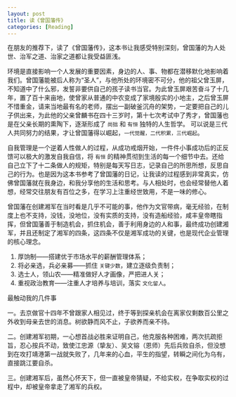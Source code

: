 ```yaml
---
layout: post
title: 读《曾国藩传》
categories: [Reading]
---
```


在朋友的推荐下，读了《曾国藩传》，这本书让我感受特别深刻，曾国藩的为人处世、治军之道、治家之道都让我受益匪浅。

环境是直接影响一个人发展的重要因素，身边的人、事、物都在潜移默化地影响着我们。曾国藩能被后人称为“圣人”，与他所处的环境密不可分，他的祖父曾玉屏，不知道中了什么邪，发誓非要供自己的孩子读书当官。为此曾玉屏艰苦奋斗了十几年，置了百十来亩地，使曾家从普通的中农变成了家境殷实的小地主，之后曾玉屏不惜重金，请来当地最有名的老师，摆出一副破釜沉舟的架势，一定要把自己的儿子供出来，为此他的父亲曾麟书在四十三岁时，第十七次考试中了秀才，曾国藩也是在父亲长期的熏陶下，逐渐形成了 `尚拙` 和 `有恒` 独特的人生哲学。
可以说是三代人共同努力的结果，才让曾国藩得以崛起，`一代觉醒，二代积累，三代崛起`。

自我管理是一个逆着人性做人的过程，从成功戒烟开始，一件件小事成功后的正反馈可以极大的激发自我自信，将 `有恒` 的精神贯彻到生活的每一个细节中去。还给自己立下了十二条做人的规矩，特别是每天写日志，记录自己的所思所想，反思自己的行为。也是因为这本书参考了曾国藩的日记，让我读的过程感到非常真实，仿佛曾国藩就在我身边，和我分享他的生活和思考。与人相处时，也会经常替他人着想，经常交往朋友有百位之多，在学习上注重经世致用，不是一味的修心。


曾国藩在创建湘军在当时看是几乎不可能的事，他作为文官带病，毫无经验，在制度上也不支持，没钱，没地位，没有实质的支持，没有造船经验，咸丰皇帝瞎指挥，但曾国藩善于制造机会，抓住机会，善于利用身边的人和事，最终成功创建湘军，并且还制定了湘军的四条，这四条不仅是湘军成功的关键，也是现代企业管理的核心理念。

1. 厚饷制——搭建优于市场水平的薪酬管理体系；
2. 将必亲选，兵必亲募——抓住 `关键少数`，建立逐级负责制；
3. 选士人，领山农——精准做好人才画像，严把进人关；
4. 重视政治教育——注重人才培养与培训，落实 `文化留人`。



最触动我的几件事

一。去京做官十四年不曾跟家人相见过，终于等到探亲机会在离家仅剩数百公里之外收到母亲去世的消息。树欲静而风不止，子欲养而亲不待。

二。创建湘军初期，一心想首战必胜来证明自己，他克服各种困难，两次抗疏拒旨，忍心按兵不动，致使江忠源（挚友）、吴文镕（恩师）先后兵败自杀，但没想到在攻打靖港第一战就失败了，几年来的心血，平生的指望，转瞬之间化为乌有，直接跳江要自杀。

三。创建湘军后，虽然心怀天下，但一直被皇帝猜疑，不给实权，在争取实权的过程中，却被皇帝拿走了湘军的兵权。

